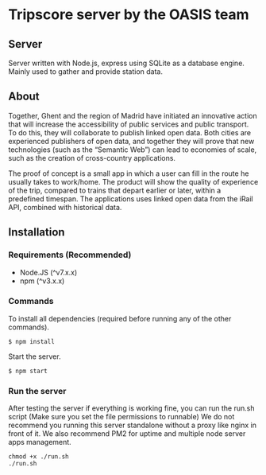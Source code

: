 # Tripscore server by the OASIS team
## Server
Server written with Node.js, express using SQLite as a database engine.
Mainly used to gather and provide station data.

## About
Together, Ghent and the region of Madrid have initiated an innovative action that will increase the accessibility of public services and public transport. To do this, they will collaborate to publish linked open data. Both cities are experienced publishers of open data, and together they will prove that new technologies (such as the “Semantic Web”) can lead to economies of scale, such as the creation of cross-country applications.

The proof of concept is a small app in which a user can fill in the route he usually takes to work/home. The product will show the quality of experience of the trip, compared to trains that depart earlier or later, within a predefined timespan.
The applications uses linked open data from the iRail API, combined with historical data.

## Installation
### Requirements (Recommended)
* Node.JS (^v7.x.x)
* npm (^v3.x.x)

### Commands
To install all dependencies (required before running any of the other commands).
```
$ npm install
```
Start the server.
```
$ npm start
```

### Run the server
After testing the server if everything is working fine, you can run the run.sh script (Make sure you set the file permissions to runnable)
We do not recommend you running this server standalone without a proxy like nginx in front of it. We also recommend PM2 for uptime and multiple node server apps management.
```
chmod +x ./run.sh
./run.sh
```